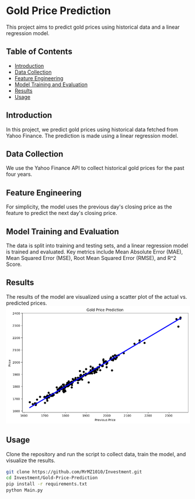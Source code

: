 # Gold Price Prediction

This project aims to predict gold prices using historical data and a linear regression model.

## Table of Contents

- [Introduction](#introduction)
- [Data Collection](#data-collection)
- [Feature Engineering](#feature-engineering)
- [Model Training and Evaluation](#model-training-and-evaluation)
- [Results](#results)
- [Usage](#usage)

## Introduction

In this project, we predict gold prices using historical data fetched from Yahoo Finance. The prediction is made using a linear regression model.

## Data Collection

We use the Yahoo Finance API to collect historical gold prices for the past four years.

## Feature Engineering

For simplicity, the model uses the previous day's closing price as the feature to predict the next day's closing price.

## Model Training and Evaluation

The data is split into training and testing sets, and a linear regression model is trained and evaluated. Key metrics include Mean Absolute Error (MAE), Mean Squared Error (MSE), Root Mean Squared Error (RMSE), and R^2 Score.

## Results

The results of the model are visualized using a scatter plot of the actual vs. predicted prices.
![Result](Result.png)

## Usage

Clone the repository and run the script to collect data, train the model, and visualize the results.

```bash
git clone https://github.com/MrMZ1010/Investment.git
cd Investment/Gold-Price-Prediction
pip install -r requirements.txt
python Main.py
```


